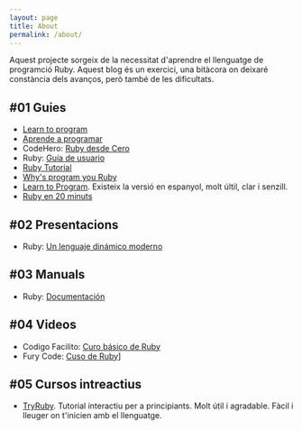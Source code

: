 ```yaml
---
layout: page
title: About
permalink: /about/
---
```



Aquest projecte sorgeix de la necessitat d'aprendre el llenguatge de programció Ruby. Aquest blog és un exercici, una bitàcora on deixaré constància dels avanços, però també de les dificultats.

## #01 Guies

- [Learn to program](https://pine.fm/LearnToProgram/)
- [Aprende a programar](http://rubysur.org/aprende.a.programar/)
- CodeHero: [Ruby desde Cero](http://codehero.co/series/ruby-desde-cero.html)
- Ruby: [Guía de usuario](http://es.tldp.org/Manuales-LuCAS/doc-guia-usuario-ruby/guia-usuario-ruby.pdf)
- [Ruby Tutorial](http://tryruby.org/levels/1/challenges/0)
- [Why's program you Ruby](http://www.rubyinside.com/media/poignant-guide.pdf)
- [Learn to Program](https://pine.fm/LearnToProgram/). Existeix la versió en espanyol, molt últil, clar i senzill.
- [Ruby en 20 minuts](https://www.ruby-lang.org/es/documentation/quickstart/)


## #02 Presentacions

- Ruby: [Un lenguaje dinámico moderno](http://www.demiurgo.org/charlas/ruby.pdf)

## #03 Manuals

- Ruby: [Documentación](https://www.ruby-lang.org/es/documentation/)

## #04 Videos

- Codigo Facilito: [Curo básico de Ruby](https://codigofacilito.com/cursos/Ruby)
- Fury Code: [Cuso de Ruby](https://www.youtube.com/playlist?list=PLCCvCjJoQ5QUUE7_n12QjYOStSZZzsGiI)] 

## #05 Cursos intreactius

- [TryRuby](http://tryruby.org/). Tutorial interactiu per a principiants. Molt útil i agradable. Fàcil i lleuger on t'inicien amb el llenguatge.
